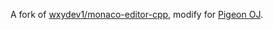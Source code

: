 A fork of [wxydev1/monaco-editor-cpp](https://github.com/wxydev1/monaco-editor-cpp), modify for [Pigeon OJ](https://github.com/Pigeon-Developer/pigeon-oj-v0).
